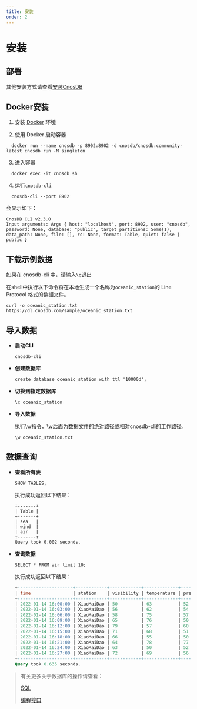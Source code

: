 ```yaml
---
title: 安装
order: 2
---
```


# 安装

## 部署

其他安装方式请查看[安装CnosDB](../deploy)

## Docker安装

1. 安装 [Docker](https://www.docker.com/products/docker-desktop/) 环境

2. 使用 Docker 启动容器

```shell
  docker run --name cnosdb -p 8902:8902 -d cnosdb/cnosdb:community-latest cnosdb run -M singleton
```

3. 进入容器

```shell
  docker exec -it cnosdb sh
```

4. 运行`cnosdb-cli`

```shell
  cnosdb-cli --port 8902
```

会显示如下：

```
CnosDB CLI v2.3.0
Input arguments: Args { host: "localhost", port: 8902, user: "cnosdb", password: None, database: "public", target_partitions: Some(1), data_path: None, file: [], rc: None, format: Table, quiet: false }
public ❯
```

## 下载示例数据

如果在 cnosdb-cli 中，请输入`\q`退出

在shell中执行以下命令将在本地生成一个名称为`oceanic_station`的 Line Protocol 格式的数据文件。

```shell
curl -o oceanic_station.txt https://dl.cnosdb.com/sample/oceanic_station.txt
```

## 导入数据

- **启动CLI**
  ```shell
  cnosdb-cli
  ```
- **创建数据库**
  ```shell
  create database oceanic_station with ttl '10000d';
  ```
- **切换到指定数据库**
  ```shell
  \c oceanic_station
  ```
- **导入数据**

  执行\w指令，\w后面为数据文件的绝对路径或相对cnosdb-cli的工作路径。

  ```shell
  \w oceanic_station.txt
  ```

## 数据查询

- **查看所有表**

  ```shell
  SHOW TABLES;
  ```

  执行成功返回以下结果：

  ```
  +-------+
  | Table |
  +-------+
  | sea   |
  | wind  |
  | air   |
  +-------+
  Query took 0.002 seconds.
  ```
- **查询数据**

  ```shell
  SELECT * FROM air limit 10;
  ```

  执行成功返回以下结果：

  ```sql
  +---------------------+------------+------------+-------------+----------+
  | time                | station    | visibility | temperature | pressure |
  +---------------------+------------+------------+-------------+----------+
  | 2022-01-14 16:00:00 | XiaoMaiDao | 50         | 63          | 52       |
  | 2022-01-14 16:03:00 | XiaoMaiDao | 56         | 62          | 54       |
  | 2022-01-14 16:06:00 | XiaoMaiDao | 58         | 75          | 57       |
  | 2022-01-14 16:09:00 | XiaoMaiDao | 65         | 76          | 50       |
  | 2022-01-14 16:12:00 | XiaoMaiDao | 79         | 57          | 60       |
  | 2022-01-14 16:15:00 | XiaoMaiDao | 71         | 68          | 51       |
  | 2022-01-14 16:18:00 | XiaoMaiDao | 66         | 55          | 50       |
  | 2022-01-14 16:21:00 | XiaoMaiDao | 64         | 78          | 77       |
  | 2022-01-14 16:24:00 | XiaoMaiDao | 63         | 50          | 52       |
  | 2022-01-14 16:27:00 | XiaoMaiDao | 72         | 69          | 56       |
  +---------------------+------------+------------+-------------+----------+
  Query took 0.635 seconds.
  ```

> 有关更多关于数据库的操作请查看：
>
> [SQL](../reference/sql.md)
>
> [编程接口](../develop/api.md)
